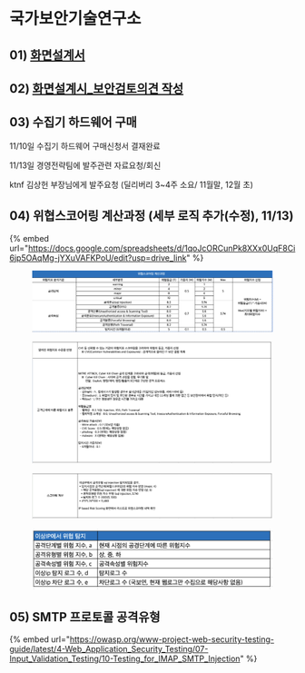# 국가보안기술연구소

## 01) [화면설계서](https://docs.google.com/presentation/d/1-K1-ukUFHOR9UJDNIJKomVX3K8SXQTF6/edit?usp=drive\_link\&ouid=101332176627069382597\&rtpof=true\&sd=true)

## 02) [화면설계시\_보안검토의견 작성](https://docs.google.com/presentation/d/1-LOFPzaLq0i2-inhTFxheiz1cYi6NXw76U3mULkrWrw/edit?usp=drive\_link)



## 03) 수집기 하드웨어 구매

11/10일 수집기 하드웨어 구매신청서 결재완료

11/13일 경영전략팀에 발주관련 자료요청/회신

&#x20;           ktnf 김상헌 부장님에게 발주요청 (딜리버리 3\~4주 소요/ 11월말, 12월 초)



## 04) 위협스코어링 계산과정 (세부 로직 추가(수정), 11/13)

{% embed url="https://docs.google.com/spreadsheets/d/1qoJcORCunPk8XXx0UqF8Ci6jp5OAqMg-jYXuVAFKPoU/edit?usp=drive_link" %}

<figure><img src="../../.gitbook/assets/image (21).png" alt=""><figcaption></figcaption></figure>

<figure><img src="../../.gitbook/assets/image (22).png" alt=""><figcaption></figcaption></figure>

<figure><img src="../../.gitbook/assets/image (23).png" alt=""><figcaption></figcaption></figure>

<figure><img src="../../.gitbook/assets/image (24).png" alt=""><figcaption></figcaption></figure>



## 05) SMTP 프로토콜 공격유형



{% embed url="https://owasp.org/www-project-web-security-testing-guide/latest/4-Web_Application_Security_Testing/07-Input_Validation_Testing/10-Testing_for_IMAP_SMTP_Injection" %}
